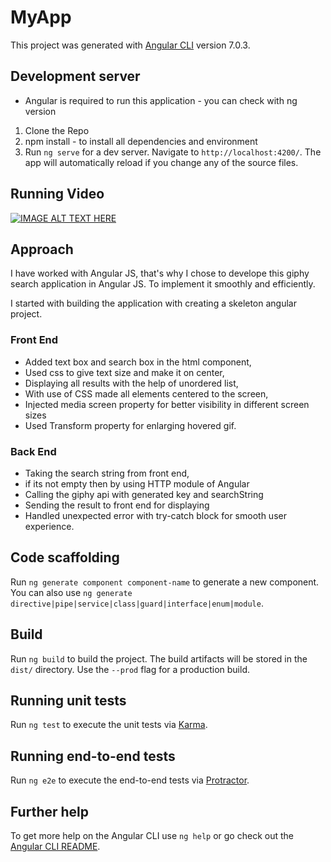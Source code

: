 # MyApp

This project was generated with [Angular CLI](https://github.com/angular/angular-cli) version 7.0.3.

## Development server

* Angular is required to run this application - you can check with ng version
1. Clone the Repo
2. npm install - to install all dependencies and environment
2. Run `ng serve` for a dev server. Navigate to `http://localhost:4200/`. The app will automatically reload if
you change any of the source files.

## Running Video
[![IMAGE ALT TEXT HERE](http://img.youtube.com/vi/https://youtu.be/44gykCZ-PHM&feature=youtu.be.jpg)](http://www.youtube.com/watch?v=44gykCZ-PHM&feature=youtu.be)

## Approach
I have worked with Angular JS, that's why I chose to develope this giphy search application in Angular JS. To implement it smoothly and efficiently.

I started with building the application with creating a skeleton angular project.

### Front End
- Added text box and search box in the html component,
- Used css to give text size and make it on center,
- Displaying all results with the help of unordered list,
- With use of CSS made all elements centered to the screen,
- Injected media screen property for better visibility in different screen sizes
- Used Transform property for enlarging hovered gif.

### Back End
- Taking the search string from front end,
- if its not empty then by using HTTP module of Angular
- Calling the giphy api with generated key and searchString
- Sending the result to front end for displaying
- Handled unexpected error with try-catch block for smooth user experience.

## Code scaffolding

Run `ng generate component component-name` to generate a new component. You can also use `ng generate directive|pipe|service|class|guard|interface|enum|module`.

## Build

Run `ng build` to build the project. The build artifacts will be stored in the `dist/` directory. Use the `--prod` flag for a production build.

## Running unit tests

Run `ng test` to execute the unit tests via [Karma](https://karma-runner.github.io).

## Running end-to-end tests

Run `ng e2e` to execute the end-to-end tests via [Protractor](http://www.protractortest.org/).

## Further help

To get more help on the Angular CLI use `ng help` or go check out the [Angular CLI README](https://github.com/angular/angular-cli/blob/master/README.md).
